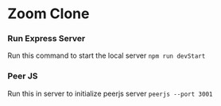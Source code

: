 # Zoom Clone 


### Run Express Server
Run this command to start the local server
`npm run devStart`


### Peer JS
Run this in server to initialize peerjs server
`peerjs --port 3001`